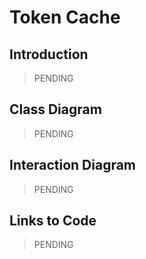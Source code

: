 # Token Cache

## Introduction

> PENDING

## Class Diagram

> PENDING

## Interaction Diagram

> PENDING

## Links to Code

> PENDING
